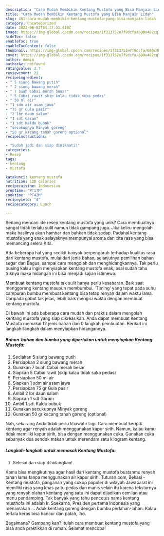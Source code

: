 ```yaml
---
description: "Cara Mudah Membikin Kentang Mustofa yang Bisa Manjain Lidah"
title: "Cara Mudah Membikin Kentang Mustofa yang Bisa Manjain Lidah"
slug: 461-cara-mudah-membikin-kentang-mustofa-yang-bisa-manjain-lidah
category: Uncategorized
date: 2022-06-02T04:37:51.419Z
image: https://img-global.cpcdn.com/recipes/1f313752e7f9dcfa/680x482cq70/kentang-mustofa-foto-resep-utama.jpg
hideToc: false
enableToc: true
enableTocContent: false
thumbnail: https://img-global.cpcdn.com/recipes/1f313752e7f9dcfa/680x482cq70/kentang-mustofa-foto-resep-utama.jpg
cover: https://img-global.cpcdn.com/recipes/1f313752e7f9dcfa/680x482cq70/kentang-mustofa-foto-resep-utama.jpg
author: Admin
authorAv: notfound
ratingvalue: 3.7
reviewcount: 21
recipeingredient:
- " 5 siung bawang putih"
- " 2 siung bawang merah"
- " 7 buah Cabai merah besar"
- " 5 Cabai rawit skip kalau tidak suka pedas"
- " 50 ml air"
- "1 sdm air asam jawa"
- "75 gr Gula pasir"
- "2 lbr daun salam"
- "1 sdt Garam"
- "1 sdt Kaldu bubuk"
- "secukupnya Minyak goreng"
- "50 gr kacang tanah goreng optional"
recipeinstructions:

- "Sudah jadi dan siap dinikmati!"
categories:
- Resep
tags:
- kentang
- mustofa

katakunci: kentang mustofa 
nutrition: 128 calories
recipecuisine: Indonesian
preptime: "PT17M"
cooktime: "PT42M"
recipeyield: "4"
recipecategory: Lunch

---
```





Sedang mencari ide resep kentang mustofa yang unik? Cara membuatnya sangat tidak terlalu sulit namun tidak gampang juga. Jika keliru mengolah maka hasilnya akan hambar dan bahkan tidak sedap. Padahal kentang mustofa yang enak selayaknya mempunyai aroma dan cita rasa yang bisa memancing selera Kita.





Ada beberapa hal yang sedikit banyak berpengaruh terhadap kualitas rasa dari kentang mustofa, mulai dari jenis bahan, selanjutnya pemilihan bahan segar dan Bagus, sampai cara mengolah dan menghidangkannya. Tak perlu pusing kalau ingin menyiapkan kentang mustofa enak,      asal sudah tahu triknya maka hidangan ini bisa menjadi sajian istimewa.














Membuat kentang mustofa tak sulit hanya perlu kesabaran. Baik saat menggoreng kentang maupun membumbui. &#39;Timing&#39; yang tepat pada suhu campuran bumbu membuat kentang bisa tetap renyah dalam waktu lama. Daripada gabut tak jelas, lebih baik mengisi waktu dengan membuat kentang mustofa.






Di bawah ini ada beberapa cara mudah dan praktis dalam mengolah kentang mustofa yang siap dikreasikan. Anda dapat membuat Kentang Mustofa memakai 12 jenis bahan dan 0 langkah pembuatan. Berikut ini langkah-langkah dalam menyiapkan hidangannya.

<!--inarticleads1-->

##### Bahan-bahan dan bumbu yang diperlukan untuk menyiapkan Kentang Mustofa:

1. Sediakan  5 siung bawang putih
1. Persiapkan  2 siung bawang merah
1. Gunakan  7 buah Cabai merah besar
1. Siapkan  5 Cabai rawit (skip kalau tidak suka pedas)
1. Persiapkan  50 ml air
1. Siapkan 1 sdm air asam jawa
1. Persiapkan 75 gr Gula pasir
1. Ambil 2 lbr daun salam
1. Siapkan 1 sdt Garam
1. Ambil 1 sdt Kaldu bubuk
1. Gunakan secukupnya Minyak goreng
1. Gunakan 50 gr kacang tanah goreng (optional)


Nah, sekarang Anda tidak perlu khawatir lagi. Cara membuat keripik kentang agar renyah adalah menggunakan kapur sirih. Namun, kalau kamu tidak memiliki kapur sirih, bisa dengan menggunakan cuka. Gunakan cuka sebanyak dua sendok makan untuk merendam satu kilogram kentang. 

<!--inarticleads2-->

##### Langkah-langkah untuk memasak Kentang Mustofa:


1. Selesai dan siap dihidangkan!

Kamu bisa mengikutinya agar hasil dari kentang mustofa buatanmu renyah tahan lama tanpa menggunakan air kapur sirih. Tuturan.com, Bekasi - Kentang mustofa, panganan yang cukup populer di wilayah Jawabarat ini memiliki rasa yang khas yaitu pedas dan manis selain itu karena teksturnya yang renyah olahan kentang yang satu ini dapat dijadikan cemilan atau menu pendamping. Tak banyak yang tahu pencetus nama kentang musthofa ini adalah Ir. Soekarno, Presiden pertama Indonesia yang menamakan … Aduk kentang goreng dengan bumbu perlahan-lahan. Kalau terlalu keras bisa hancur dan patah, lho. 

Bagaimana? Gampang kan? Itulah cara membuat kentang mustofa yang bisa anda praktikkan di rumah. Selamat mencoba!
